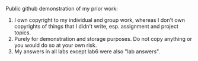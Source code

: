 Public github demonstration of my prior work:

1. I own copyright to my individual and group work, whereas I don't own copyrights of things that I didn't write, esp. assignment and project topics.
2. Purely for demonstration and storage purposes. Do not copy anything or you would do so at your own risk.
3. My answers in all labs except lab6 were also "lab answers".
